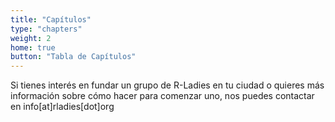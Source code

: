 ```yaml
---
title: "Capítulos"
type: "chapters"
weight: 2
home: true
button: "Tabla de Capítulos"
---
```


Si tienes interés en fundar un grupo de R-Ladies en tu ciudad o quieres más información sobre cómo hacer para comenzar uno, nos puedes contactar en info[at]rladies[dot]org
